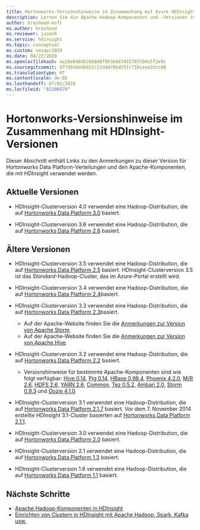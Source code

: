 ```yaml
---
title: Hortonworks-Versionshinweise im Zusammenhang mit Azure HDInsight-Versionen
description: Lernen Sie die Apache Hadoop-Komponenten und -Versionen in Azure HDInsight kennen.
author: hrasheed-msft
ms.author: hrasheed
ms.reviewer: jasonh
ms.service: hdinsight
ms.topic: conceptual
ms.custom: seoapr2020
ms.date: 04/22/2020
ms.openlocfilehash: aa20e048db2b68d8f953b06745570759de5f2e9c
ms.sourcegitcommit: 877491bd46921c11dd478bd25fc718ceee2dcc08
ms.translationtype: HT
ms.contentlocale: de-DE
ms.lasthandoff: 07/02/2020
ms.locfileid: "82190570"
---
```

# <a name="hortonworks-release-notes-associated-with-hdinsight-versions"></a>Hortonworks-Versionshinweise im Zusammenhang mit HDInsight-Versionen

Dieser Abschnitt enthält Links zu den Anmerkungen zu dieser Version für Hortonworks Data Platform-Verteilungen und den Apache-Komponenten, die mit HDInsight verwendet werden.

## <a name="current-versions"></a>Aktuelle Versionen

* HDInsight-Clusterversion 4.0 verwendet eine Hadoop-Distribution, die auf [Hortonworks Data Platform 3.0](https://docs.hortonworks.com/HDPDocuments/HDP3/HDP-3.0.0/release-notes/content/relnotes.html) basiert.

* HDInsight-Clusterversion 3.6 verwendet eine Hadoop-Distribution, die auf [Hortonworks Data Platform 2.6](https://docs.hortonworks.com/HDPDocuments/HDP2/HDP-2.6.0/bk_release-notes/content/ch_relnotes.html) basiert.

## <a name="older-versions"></a>Ältere Versionen

* HDInsight-Clusterversion 3.5 verwendet eine Hadoop-Distribution, die auf [Hortonworks Data Platform 2.5](https://docs.hortonworks.com/HDPDocuments/HDP2/HDP-2.5.0/bk_release-notes/content/ch_relnotes_v250.html) basiert. HDInsight-Clusterversion 3.5 ist das _Standard_-Hadoop-Cluster, das im Azure-Portal erstellt wird.

* HDInsight-Clusterversion 3.4 verwendet eine Hadoop-Distribution, die auf [Hortonworks Data Platform 2.4](https://docs.hortonworks.com/HDPDocuments/HDP2/HDP-2.4.0/bk_HDP_RelNotes/content/ch_relnotes_v240.html)basiert.

* HDInsight-Clusterversion 3.3 verwendet eine Hadoop-Distribution, die auf [Hortonworks Data Platform 2.3](https://docs.hortonworks.com/HDPDocuments/HDP2/HDP-2.3.0/bk_HDP_RelNotes/content/ch_relnotes_v230.html)basiert.

  * Auf der Apache-Website finden Sie die [Anmerkungen zur Version von Apache Storm](https://storm.apache.org/2015/11/05/storm0100-released.html).
  * Auf der Apache-Website finden Sie die [Anmerkungen zur Version von Apache Hive](https://issues.apache.org/jira/secure/ReleaseNote.jspa?version=12332384&styleName=Text&projectId=12310843).

* HDInsight-Clusterversion 3.2 verwendet eine Hadoop-Distribution, die auf [Hortonworks Data Platform 2.2][hdp-2-2] basiert.

  * Versionshinweise für bestimmte Apache-Komponenten sind wie folgt verfügbar: [Hive 0.14](https://issues.apache.org/jira/secure/ReleaseNote.jspa?projectId=12310843&version=12326450), [Pig 0.14](https://issues.apache.org/jira/secure/ReleaseNote.jspa?projectId=12310730&version=12326954), [HBase 0.98.4](https://issues.apache.org/jira/secure/ReleaseNote.jspa?projectId=12310753&version=12326810), [Phoenix 4.2.0](https://issues.apache.org/jira/secure/ReleaseNote.jspa?projectId=12315120&version=12327581), [M/R 2.6](https://issues.apache.org/jira/secure/ReleaseNote.jspa?projectId=12310941&version=12327180), [HDFS 2.6](https://issues.apache.org/jira/secure/ReleaseNote.jspa?projectId=12310942&version=12327181), [YARN 2.6](https://issues.apache.org/jira/secure/ReleaseNote.jspa?projectId=12313722&version=12327197), [Common](https://issues.apache.org/jira/secure/ReleaseNote.jspa?projectId=12310240&version=12327179), [Tez 0.5.2](https://issues.apache.org/jira/secure/ReleaseNote.jspa?projectId=12314426&version=12328742), [Ambari 2.0](https://issues.apache.org/jira/secure/ReleaseNote.jspa?projectId=12312020&version=12327486), [Storm 0.9.3](https://issues.apache.org/jira/secure/ReleaseNote.jspa?projectId=12314820&version=12327112) und [Oozie 4.1.0](https://issues.apache.org/jira/secure/ReleaseNote.jspa?version=12324960&projectId=12311620).

* HDInsight-Clusterversion 3.1 verwendet eine Hadoop-Distribution, die auf [Hortonworks Data Platform 2.1.7][hdp-2-1-7] basiert. Vor dem 7. November 2014 erstellte HDInsight 3.1-Cluster basierten auf [Hortonworks Data Platform 2.1.1][hdp-2-1-1].

* HDInsight-Clusterversion 3.0 verwendet eine Hadoop-Distribution, die auf [Hortonworks Data Platform 2.0][hdp-2-0-8] basiert.

* HDInsight-Clusterversion 2.1 verwendet eine Hadoop-Distribution, die auf [Hortonworks Data Platform 1.3][hdp-1-3-0] basiert.

* HDInsight-Clusterversion 1.6 verwendet eine Hadoop-Distribution, die auf [Hortonworks Data Platform 1.1][hdp-1-1-0] basiert.

## <a name="next-steps"></a>Nächste Schritte

* [Apache Hadoop-Komponenten in HDInsight](./hdinsight-component-versioning.md)
* [Einrichten von Clustern in HDInsight mit Apache Hadoop, Spark, Kafka usw.](hdinsight-hadoop-provision-linux-clusters.md)

[hdp-2-2]: https://docs.hortonworks.com/HDPDocuments/HDP2/HDP-2.2.9/bk_HDP_RelNotes/content/ch_relnotes_v229.html

[hdp-2-1-7]: https://docs.hortonworks.com/HDPDocuments/HDP2/HDP-2.1.7-Win/bk_releasenotes_HDP-Win/content/ch_relnotes-HDP-2.1.7.html

[hdp-2-1-1]: https://docs.hortonworks.com/HDPDocuments/HDP2/HDP-2.1.1/bk_releasenotes_hdp_2.1/content/ch_relnotes-hdp-2.1.1.html

[hdp-2-0-8]: https://docs.hortonworks.com/HDPDocuments/HDP2/HDP-2.0.8.0/bk_releasenotes_hdp_2.0/content/ch_relnotes-hdp2.0.8.0.html

[hdp-1-3-0]: https://docs.hortonworks.com/HDPDocuments/HDP1/HDP-1.3.0/bk_releasenotes_hdp_1.x/content/ch_relnotes-hdp1.3.0_1.html

[hdp-1-1-0]: https://docs.hortonworks.com/HDPDocuments/HDP1/HDP-1.3.0/bk_releasenotes_hdp_1.x/content/ch_relnotes-hdp1.1.1.16_1.html